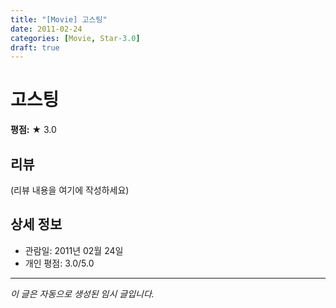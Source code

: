 ```yaml
---
title: "[Movie] 고스팅"
date: 2011-02-24
categories: [Movie, Star-3.0]
draft: true
---
```


# 고스팅

**평점:** ★ 3.0

## 리뷰

(리뷰 내용을 여기에 작성하세요)

## 상세 정보

- 관람일: 2011년 02월 24일
- 개인 평점: 3.0/5.0

---

*이 글은 자동으로 생성된 임시 글입니다.*
